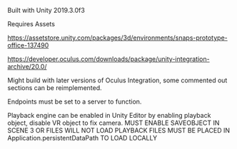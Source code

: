 Built with Unity 2019.3.0f3

Requires Assets

https://assetstore.unity.com/packages/3d/environments/snaps-prototype-office-137490

https://developer.oculus.com/downloads/package/unity-integration-archive/20.0/

Might build with later versions of Oculus Integration, some commented out sections can be reimplemented.

Endpoints must be set to a server to function.

Playback engine can be enabled in Unity Editor by enabling playback object, disable VR object to fix camera.
MUST ENABLE SAVEOBJECT IN SCENE 3 OR FILES WILL NOT LOAD
PLAYBACK FILES MUST BE PLACED IN Application.persistentDataPath TO LOAD LOCALLY
